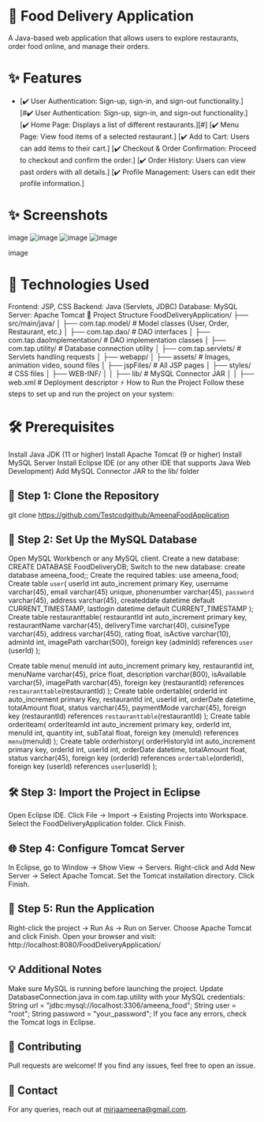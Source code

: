 # 🍔 Food Delivery Application
A Java-based web application that allows users to explore restaurants, order food online, and manage their orders.

# ✨ Features
-  [✔️ User Authentication: Sign-up, sign-in, and sign-out functionality.][#✔️ User Authentication: Sign-up, sign-in, and sign-out functionality.]
[✔️ Home Page: Displays a list of different restaurants.][#]
[✔️ Menu Page: View food items of a selected restaurant.]
[✔️ Add to Cart: Users can add items to their cart.]
[✔️ Checkout & Order Confirmation: Proceed to checkout and confirm the order.]
[✔️ Order History: Users can view past orders with all details.]
[✔️ Profile Management: Users can edit their profile information.]
# ✨ Screenshots
image
![image](https://github.com/user-attachments/assets/2d2d5cec-dae6-43cc-9fa2-1521ec812d9b)
![image](https://github.com/user-attachments/assets/e5bbce3b-5377-4d9e-ac75-c2592a2f3ec8)
![image](https://github.com/user-attachments/assets/7d406c13-aa3b-434d-8968-3c5f29a3052e)

image

# 🔧 Technologies Used
Frontend: JSP, CSS
Backend: Java (Servlets, JDBC)
Database: MySQL
Server: Apache Tomcat
📝 Project Structure
FoodDeliveryApplication/
├── src/main/java/
│   ├── com.tap.model/           # Model classes (User, Order, Restaurant, etc.)
│   ├── com.tap.dao/             # DAO interfaces
│   ├── com.tap.daoImplementation/  # DAO implementation classes
│   ├── com.tap.utility/         # Database connection utility
│   ├── com.tap.servlets/        # Servlets handling requests
│
├── webapp/
│   ├── assets/                  # Images, animation video, sound files
│   ├── jspFiles/                # All JSP pages
│   ├── styles/                  # CSS files
│   ├── WEB-INF/
│   │   ├── lib/                 # MySQL Connector JAR
│   │   ├── web.xml              # Deployment descriptor
⚡ How to Run the Project
Follow these steps to set up and run the project on your system:

# 🛠 Prerequisites
Install Java JDK (11 or higher)
Install Apache Tomcat (9 or higher)
Install MySQL Server
Install Eclipse IDE (or any other IDE that supports Java Web Development)
Add MySQL Connector JAR to the lib/ folder
## 📝 Step 1: Clone the Repository
git clone https://github.com/Testcodgithub/AmeenaFoodApplication
## 🔧 Step 2: Set Up the MySQL Database
Open MySQL Workbench or any MySQL client.
Create a new database:
CREATE DATABASE FoodDeliveryDB;
Switch to the new database:
create database ameena_food;;
Create the required tables:
use ameena_food;
Create table `user`(
userId int auto_increment primary Key,
username varchar(45),
email varchar(45)  unique,
phonenumber varchar(45),
`password` varchar(45),
address varchar(45),
createddate datetime default CURRENT_TIMESTAMP,
lastlogin datetime default CURRENT_TIMESTAMP
);
Create table restauranttable(
restaurantId int auto_increment primary key,
restaurantName varchar(45),
deliveryTime varchar(40),
cuisineType varchar(45),
address varchar(450),
rating float,
isActive varchar(10),
adminId int,
imagePath varchar(500),
foreign key (adminId) references `user` (userId)
);

Create table menu(
menuId int auto_increment primary key,
restaurantId int,
menuName varchar(45),
price float,
description varchar(800),
isAvailable varchar(5),
imagePath varchar(45),
foreign key (restaurantId) references `restauranttable`(restaurantId)
);
Create table ordertable(
orderId int auto_increment primary Key,
restaurantId int,
userId int,
orderDate datetime,
totalAmount float,
status varchar(45),
paymentMode varchar(45),
foreign key (restaurantId) references `restauranttable`(restaurantId)
);
Create table orderiteam(
orderIteamId int auto_increment primary key,
orderId int,
menuId int,
quantity int,
subTatal float,
foreign key (menuId) references `menu`(menuId)
);
Create table orderhistory(
orderHistoryId int auto_increment primary key,
orderId int,
userId int,
orderDate datetime,
totalAmount float,
status varchar(45),
foreign key (orderId) references `ordertable`(orderId),
foreign key (userId) references  `user`(userId)
);
## 🛠 Step 3: Import the Project in Eclipse
Open Eclipse IDE.
Click File → Import → Existing Projects into Workspace.
Select the FoodDeliveryApplication folder.
Click Finish.
## 🌐 Step 4: Configure Tomcat Server
In Eclipse, go to Window → Show View → Servers.
Right-click and Add New Server → Select Apache Tomcat.
Set the Tomcat installation directory.
Click Finish.
## 🚀 Step 5: Run the Application
Right-click the project → Run As → Run on Server.
Choose Apache Tomcat and click Finish.
Open your browser and visit:
http://localhost:8080/FoodDeliveryApplication/
## 💡 Additional Notes
Make sure MySQL is running before launching the project.
Update DatabaseConnection.java in com.tap.utility with your MySQL credentials:
String url = "jdbc:mysql://localhost:3306/ameena_food";
String user = "root";
String password = "your_password";
If you face any errors, check the Tomcat logs in Eclipse.
## 💼 Contributing
Pull requests are welcome! If you find any issues, feel free to open an issue.

## 💌 Contact
For any queries, reach out at mirjaameena@gmail.com.
